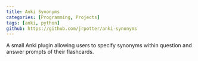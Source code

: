 ```yaml
---
title: Anki Synonyms
categories: [Programming, Projects]
tags: [anki, python]
github: https://github.com/jrpotter/anki-synonyms
---
```


A small Anki plugin allowing users to specify synonyms within question and
answer prompts of their flashcards.

